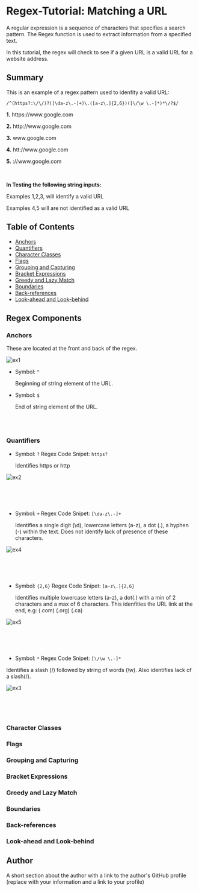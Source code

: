 # Regex-Tutorial: Matching a URL

A regular expression is a sequence of characters that specifies a search pattern. The Regex function is used to extract information from a specified text.

In this tutorial, the regex will check to see if a given URL is a valid URL for a website address.

## Summary

This is an example of a regex pattern used to idenfity a valid URL:

```
/^(https?:\/\/)?([\da-z\.-]+)\.([a-z\.]{2,6})([\/\w \.-]*)*\/?$/
```

**1.**  https://<span></span>www<span></span>.<span></span>google.com

**2.**  http://<span></span>www<span></span>.<span></span>google.com

**3.**  www<span></span>.google.com

**4.** htt://www<span></span>.<span></span>google.com

**5.**  ://www<span></span>.<span></span>google.com

<br>


**In Testing the following string inputs:**

Examples 1,2,3, will identify a valid URL

Examples 4,5 will are not identified as a valid URL


## Table of Contents

- [Anchors](#anchors)
- [Quantifiers](#quantifiers)
- [Character Classes](#character-classes)
- [Flags](#flags)
- [Grouping and Capturing](#grouping-and-capturing)
- [Bracket Expressions](#bracket-expressions)
- [Greedy and Lazy Match](#greedy-and-lazy-match)
- [Boundaries](#boundaries)
- [Back-references](#back-references)
- [Look-ahead and Look-behind](#look-ahead-and-look-behind)

## Regex Components

### Anchors

These are located at the front and back of the regex.

![ex1](https://user-images.githubusercontent.com/85651950/138584234-a13aab9f-468b-45a9-9bae-9b6738ae7cdc.png)

- Symbol: `^`

  Beginning of string element of the URL.

- Symbol: `$`

  End of string element of the URL. 
  
 <br>
 <br>
  
  

### Quantifiers


- Symbol: `?` Regex Code Snipet: `https?`

  Identifies https or http

![ex2](https://user-images.githubusercontent.com/85651950/138584769-f49cc3c2-04cf-4742-b3e9-8c612b51e5e4.png)

 <br>
 <br>
 <br>



 
- Symbol: `+` Regex Code Snipet: `[\da-z\.-]+` 

  Identifies a single digit (\d), lowercase letters (a-z), a dot (.), a hyphen (-) within the text. Does not identify lack of presence of these characters.

![ex4](https://user-images.githubusercontent.com/85651950/138584833-8cf0f518-2bab-4a3f-ac65-5426570c9419.png)


 <br>
 <br>
 <br>
 
 
 
- Symbol: `{2,6}` Regex Code Snipet: `[a-z\.]{2,6}`

  Identifies multiple lowercase letters (a-z), a dot(.) with a min of 2 characters and a max of 6 characters. This idenfities the URL link at the end, e.g: (.com) (.org) (.ca)

![ex5](https://user-images.githubusercontent.com/85651950/138584848-e0361bf7-460f-4c8f-ab28-27b4a3dbc5e1.png)


 <br>
 <br>
 <br>
 
 
 - Symbol: `*` Regex Code Snipet: `[\/\w \.-]*`

  Identifies a slash (/) followed by string of words (\w). Also identifies lack of a slash(/).

![ex3](https://user-images.githubusercontent.com/85651950/138584812-61a4dc60-2852-440c-b700-a78961adba45.png)

 <br>
 <br>
 <br>
 
 


### Character Classes

### Flags

### Grouping and Capturing

### Bracket Expressions

### Greedy and Lazy Match

### Boundaries

### Back-references

### Look-ahead and Look-behind

## Author

A short section about the author with a link to the author's GitHub profile (replace with your information and a link to your profile)
